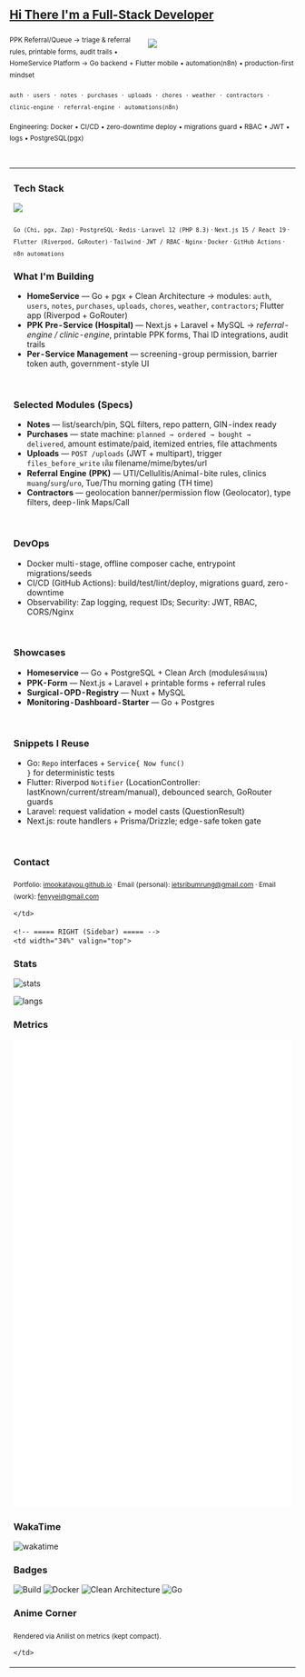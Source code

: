 <!-- ====== EMERALD × BLACK • Pro Dev Profile (2-column, no frames) ====== -->

<h2><u>Hi There I'm a Full-Stack Developer</u></h2>
<img src="assets/makima-chainsaw-man.gif" align="right" width="260" style="float:right; margin: 12px 0 0 20px;" />

<!-- Header Summary -->
<p><sub>PPK Referral/Queue → triage & referral rules, printable forms, audit trails • HomeService Platform → Go backend + Flutter mobile • automation(n8n) • production-first mindset</sub></p>
<p><sub><code>auth · users · notes · purchases · uploads · chores · weather · contractors · clinic-engine · referral-engine · automations(n8n)</code></sub></p>
<p><sub>Engineering: Docker • CI/CD • zero-downtime deploy • migrations guard • RBAC • JWT • logs • PostgreSQL(pgx)</sub></p>

<br/>

<!-- ========== TWO COLUMNS (no borders) ========== -->
<table width="100%">
  <tr>
    <!-- ===== LEFT (Main) ===== -->
    <td width="66%" valign="top">

<h3>Tech Stack</h3>
<p>
  <img src="https://skillicons.dev/icons?i=go,postgres,redis,nginx,docker,githubactions,linux,ubuntu,arch,php,laravel,ts,js,react,nextjs,flutter,dart,tailwind,prisma&perline=18" height="26" />
</p>
<sub><code>Go (Chi, pgx, Zap)</code> · <code>PostgreSQL</code> · <code>Redis</code> ·
<code>Laravel 12 (PHP 8.3)</code> · <code>Next.js 15 / React 19</code> ·
<code>Flutter (Riverpod, GoRouter)</code> · <code>Tailwind</code> ·
<code>JWT / RBAC</code> · <code>Nginx</code> · <code>Docker</code> ·
<code>GitHub Actions</code> · <code>n8n automations</code></sub>

<br/>

<h3>What I'm Building</h3>

- <b>HomeService</b> — Go + pgx + Clean Architecture → modules:
  <code>auth</code>, <code>users</code>, <code>notes</code>, <code>purchases</code>,
  <code>uploads</code>, <code>chores</code>, <code>weather</code>, <code>contractors</code>; Flutter app (Riverpod + GoRouter)
- <b>PPK Pre-Service (Hospital)</b> — Next.js + Laravel + MySQL → <i>referral-engine / clinic-engine</i>,
  printable PPK forms, Thai ID integrations, audit trails
- <b>Per-Service Management</b> — screening-group permission, barrier token auth, government-style UI

<br/>

<h3>Selected Modules (Specs)</h3>

- <b>Notes</b> — list/search/pin, SQL filters, repo pattern, GIN-index ready  
- <b>Purchases</b> — state machine: <code>planned → ordered → bought → delivered</code>, amount estimate/paid, itemized entries, file attachments  
- <b>Uploads</b> — <code>POST /uploads</code> (JWT + multipart), trigger <code>files_before_write</code> เติม filename/mime/bytes/url  
- <b>Referral Engine (PPK)</b> — UTI/Cellulitis/Animal-bite rules, clinics <code>muang</code>/<code>surg</code>/<code>uro</code>, Tue/Thu morning gating (TH time)  
- <b>Contractors</b> — geolocation banner/permission flow (Geolocator), type filters, deep-link Maps/Call

<br/>

<h3>DevOps</h3>

- Docker multi-stage, offline composer cache, entrypoint migrations/seeds  
- CI/CD (GitHub Actions): build/test/lint/deploy, migrations guard, zero-downtime  
- Observability: Zap logging, request IDs; Security: JWT, RBAC, CORS/Nginx

<br/>

<h3>Showcases</h3>

- <b>Homeservice</b> — Go + PostgreSQL + Clean Arch (modulesด้านบน)  
- <b>PPK-Form</b> — Next.js + Laravel + printable forms + referral rules  
- <b>Surgical-OPD-Registry</b> — Nuxt + MySQL  
- <b>Monitoring-Dashboard-Starter</b> — Go + Postgres

<br/>

<h3>Snippets I Reuse</h3>

- Go: <code>Repo</code> interfaces + <code>Service{ Now func() }</code> for deterministic tests  
- Flutter: Riverpod <code>Notifier</code> (LocationController: lastKnown/current/stream/manual), debounced search, GoRouter guards  
- Laravel: request validation + model casts (QuestionResult)  
- Next.js: route handlers + Prisma/Drizzle; edge-safe token gate

<br/>

<h3>Contact</h3>
<sub>
Portfolio: <a href="https://imookatayou.github.io">imookatayou.github.io</a> ·
Email (personal): <a href="mailto:jetsribumrung@gmail.com">jetsribumrung@gmail.com</a> ·
Email (work): <a href="mailto:fenyyei@gmail.com">fenyyei@gmail.com</a>
</sub>

    </td>

    <!-- ===== RIGHT (Sidebar) ===== -->
    <td width="34%" valign="top">

<h3>Stats</h3>
<p>
  <img src="https://github-readme-stats.vercel.app/api?username=iMookatayou&show_icons=true&hide_title=true&include_all_commits=true&count_private=true" width="100%" alt="stats"/>
</p>
<p>
  <img src="https://github-readme-stats.vercel.app/api/top-langs/?username=iMookatayou&layout=compact&langs_count=10" width="100%" alt="langs"/>
</p>

<h3>Metrics</h3>
<p>
  <!-- generated by lowlighter/metrics -->
  <img src="./github-metrics.svg" width="100%" alt="metrics" />
</p>

<h3>WakaTime</h3>
<!-- Optional: replace YOUR_WAKATIME if you use WakaTime -->
<p>
  <img src="https://github-readme-stats.vercel.app/api/wakatime?username=YOUR_WAKATIME&layout=compact" width="100%" alt="wakatime"/>
</p>

<h3>Badges</h3>
<p>
  <img alt="Build" src="https://img.shields.io/badge/Build-Actions-success?logo=githubactions" />
  <img alt="Docker" src="https://img.shields.io/badge/Docker-ready-blue?logo=docker" />
  <img alt="Clean Architecture" src="https://img.shields.io/badge/Clean%20Architecture-on-emerald" />
  <img alt="Go" src="https://img.shields.io/badge/Go-ship-00ADD8?logo=go" />
</p>

<h3>Anime Corner</h3>
<sub>Rendered via Anilist on metrics (kept compact).</sub>

    </td>
  </tr>
</table>

<br/>

<!-- Notes:
- No frames/boxes; two-column table only to use full width.
- Top header “Hi There …” kept exactly.
- Adjust any image widths if something overflows on mobile width.
-->
